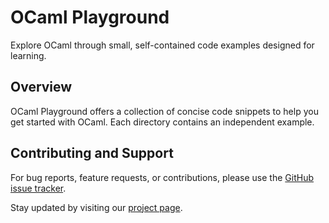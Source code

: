 # OCaml Playground

Explore OCaml through small, self-contained code examples designed for learning.

## Overview

OCaml Playground offers a collection of concise code snippets to help you get
started with OCaml. Each directory contains an independent example.

## Contributing and Support

For bug reports, feature requests, or contributions, please use the
[GitHub issue tracker](https://github.com/mmottl/ocaml-playground/issues).

Stay updated by visiting our [project page](https://mmottl.github.io/ocaml-playground).
